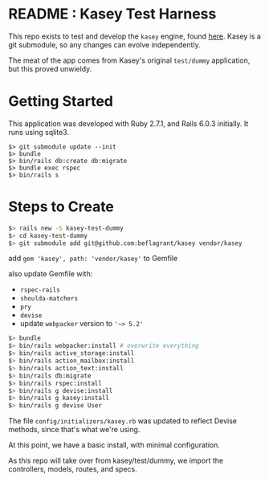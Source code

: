 # README : Kasey Test Harness

This repo exists to test and develop the `kasey` engine, found
[here](https://github.com/beflagrant/kasey). Kasey is a git submodule,
so any changes can evolve independently.

The meat of the app comes from Kasey's original `test/dummy` application,
but this proved unwieldy.

# Getting Started

This application was developed with Ruby 2.7.1, and Rails 6.0.3 initially. It
runs using sqlite3.

```
$> git submodule update --init
$> bundle
$> bin/rails db:create db:migrate
$> bundle exec rspec
$> bin/rails s
```

# Steps to Create

```bash
$> rails new -S kasey-test-dummy
$> cd kasey-test-dummy
$> git submodule add git@github.com:beflagrant/kasey vendor/kasey
```

add `gem 'kasey', path: 'vendor/kasey'` to Gemfile

also update Gemfile with:

- `rspec-rails`
- `shoulda-matchers`
- `pry`
- `devise`
- update `webpacker` version to `'~> 5.2'`

```bash
$> bundle
$> bin/rails webpacker:install # overwrite everything
$> bin/rails active_storage:install
$> bin/rails action_mailbox:install
$> bin/rails action_text:install
$> bin/rails db:migrate
$> bin/rails rspec:install
$> bin/rails g devise:install
$> bin/rails g kasey:install
$> bin/rails g devise User
```

The file `config/initializers/kasey.rb` was updated to reflect Devise methods,
since that's what we're using.

At this point, we have a basic install, with minimal configuration.

As this repo will take over from kasey/test/dummy, we import the controllers,
models, routes, and specs.
